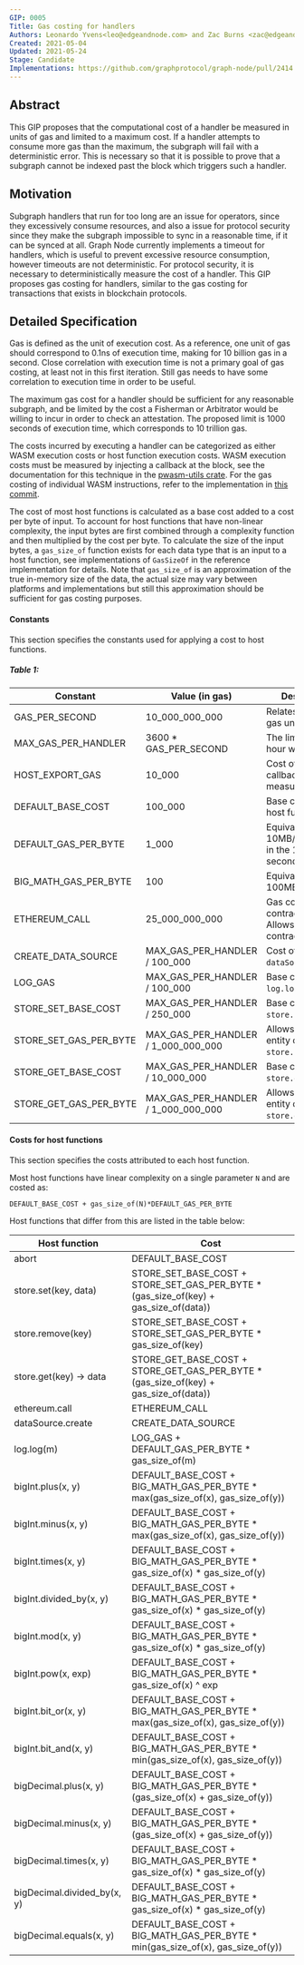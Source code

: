 ```yaml
---
GIP: 0005
Title: Gas costing for handlers
Authors: Leonardo Yvens<leo@edgeandnode.com> and Zac Burns <zac@edgeandnode.com>
Created: 2021-05-04
Updated: 2021-05-24
Stage: Candidate
Implementations: https://github.com/graphprotocol/graph-node/pull/2414
---
```


## Abstract

This GIP proposes that the computational cost of a handler be measured in units of gas and limited to a maximum cost. If a handler attempts to consume more gas than the maximum, the subgraph will fail with a deterministic error. This is necessary so that it is possible to prove that a subgraph cannot be indexed past the block which triggers such a handler.

## Motivation

Subgraph handlers that run for too long are an issue for operators, since they excessively consume resources, and also a issue for protocol security since they make the subgraph impossible to sync in a reasonable time, if it can be synced at all. Graph Node currently implements a timeout for handlers, which is useful to prevent excessive resource consumption, however timeouts are not deterministic. For protocol security, it is necessary to deterministically measure the cost of a handler. This GIP proposes gas costing for handlers, similar to the gas costing for transactions that exists in blockchain protocols.

## Detailed Specification

Gas is defined as the unit of execution cost. As a reference, one unit of gas should correspond to 0.1ns of execution time, making for 10 billion gas in a second. Close correlation with execution time is not a primary goal of gas costing, at least not in this first iteration. Still gas needs to have some correlation to execution time in order to be useful.

The maximum gas cost for a handler should be sufficient for any reasonable subgraph, and be limited by the cost a Fisherman or Arbitrator would be willing to incur in order to check an attestation. The proposed limit is 1000 seconds of execution time, which corresponds to 10 trillion gas.

The costs incurred by executing a handler can be categorized as either WASM execution costs or host function execution costs. WASM execution costs must be measured by injecting a callback at the block, see the documentation for this technique in the [pwasm-utils crate](https://docs.rs/pwasm-utils/0.17.1/pwasm_utils/fn.inject_gas_counter.html). For the gas costing of individual WASM instructions, refer to the implementation in [this commit](https://github.com/graphprotocol/graph-node/blob/30720a8f1fb074b71fe76729d4e0dc4ba3c3e955/runtime/wasm/src/gas_rules.rs).

The cost of most host functions is calculated as a base cost added to a cost per byte of input. To
account for host functions that have non-linear complexity, the input bytes are first combined
through a complexity function and then multiplied by the cost per byte. To calculate the size of the
input bytes, a  `gas_size_of` function exists for each data type that is an input to a host
function, see implementations of `GasSizeOf` in the reference implementation for details. Note that
`gas_size_of` is an approximation of the true in-memory size of the data, the actual size may vary
between platforms and implementations but still this approximation should be sufficient for gas
costing purposes.

#### Constants

This section specifies the constants used for applying a cost to host functions.

##### Table 1:

| Constant               | Value (in gas)                       | Description                                                  |
| ---------------------- | ------------------------------------ | ------------------------------------------------------------ |
| GAS_PER_SECOND         | 10_000_000_000                       | Relates time and gas units.                                  |
| MAX_GAS_PER_HANDLER    | 3600 * GAS_PER_SECOND                | The limit is one hour worth of gas.                          |
| HOST_EXPORT_GAS        | 10_000                               | Cost of the callback that measures gas.                      |
| DEFAULT_BASE_COST      | 100_000                              | Base cost of most host functions.                            |
| DEFAULT_GAS_PER_BYTE   | 1_000                                | Equivalent to 10MB/s, so 10GB in the 1000 seconds limit.           |
| BIG_MATH_GAS_PER_BYTE  | 100                                  | Equivalent to 100MB/s.                                       |
| ETHEREUM_CALL          | 25_000_000_000                       | Gas cost of a contract call. Allows for 400 contract calls.  |
| CREATE_DATA_SOURCE     | MAX_GAS_PER_HANDLER / 100_000        | Cost of  `dataSource.create`.                                |
| LOG_GAS                | MAX_GAS_PER_HANDLER / 100_000        | Base cost of `log.log`.                                      |
| STORE_SET_BASE_COST    | MAX_GAS_PER_HANDLER / 250_000        | Base cost of `store.set`.                                    |
| STORE_SET_GAS_PER_BYTE | MAX_GAS_PER_HANDLER / 1_000_000_000  | Allows 1GB of entity data for `store.set`.                   |
| STORE_GET_BASE_COST    | MAX_GAS_PER_HANDLER / 10_000_000     | Base cost of `store.get`.                                    |
| STORE_GET_GAS_PER_BYTE | MAX_GAS_PER_HANDLER / 1_000_000_000  | Allows 10GB of entity data for `store.get`.                  |

#### Costs for host functions

This section specifies the costs attributed to each host function.

Most host functions have linear complexity on a single parameter `N` and are costed as:

````
DEFAULT_BASE_COST + gas_size_of(N)*DEFAULT_GAS_PER_BYTE
````

Host functions that differ from this are listed in the table below:

| Host function               | Cost                                                         |
| --------------------------- | ------------------------------------------------------------ |
| abort                       | DEFAULT_BASE_COST                                            |
| store.set(key, data)        | STORE_SET_BASE_COST + STORE_SET_GAS_PER_BYTE * (gas_size_of(key) + gas_size_of(data)) |
| store.remove(key)           | STORE_SET_BASE_COST + STORE_SET_GAS_PER_BYTE * gas_size_of(key) |
| store.get(key) -> data      | STORE_GET_BASE_COST + STORE_GET_GAS_PER_BYTE * (gas_size_of(key) + gas_size_of(data)) |
| ethereum.call               | ETHEREUM_CALL                                                |
| dataSource.create           | CREATE_DATA_SOURCE                                           |
| log.log(m)                  | LOG_GAS + DEFAULT_GAS_PER_BYTE * gas_size_of(m)              |
| bigInt.plus(x, y)           | DEFAULT_BASE_COST + BIG_MATH_GAS_PER_BYTE * max(gas_size_of(x), gas_size_of(y)) |
| bigInt.minus(x, y)          | DEFAULT_BASE_COST + BIG_MATH_GAS_PER_BYTE * max(gas_size_of(x), gas_size_of(y)) |
| bigInt.times(x, y)          | DEFAULT_BASE_COST + BIG_MATH_GAS_PER_BYTE * gas_size_of(x) * gas_size_of(y) |
| bigInt.divided_by(x, y)     | DEFAULT_BASE_COST + BIG_MATH_GAS_PER_BYTE * gas_size_of(x) * gas_size_of(y) |
| bigInt.mod(x, y)            | DEFAULT_BASE_COST + BIG_MATH_GAS_PER_BYTE * gas_size_of(x) * gas_size_of(y) |
| bigInt.pow(x, exp)          | DEFAULT_BASE_COST + BIG_MATH_GAS_PER_BYTE * gas_size_of(x) ^ exp |
| bigInt.bit_or(x, y)         | DEFAULT_BASE_COST + BIG_MATH_GAS_PER_BYTE * max(gas_size_of(x), gas_size_of(y)) |
| bigInt.bit_and(x, y)        | DEFAULT_BASE_COST + BIG_MATH_GAS_PER_BYTE * min(gas_size_of(x), gas_size_of(y)) |
| bigDecimal.plus(x, y)       | DEFAULT_BASE_COST + BIG_MATH_GAS_PER_BYTE * (gas_size_of(x) + gas_size_of(y)) |
| bigDecimal.minus(x, y)      | DEFAULT_BASE_COST + BIG_MATH_GAS_PER_BYTE * (gas_size_of(x) + gas_size_of(y)) |
| bigDecimal.times(x, y)      | DEFAULT_BASE_COST + BIG_MATH_GAS_PER_BYTE * gas_size_of(x) * gas_size_of(y) |
| bigDecimal.divided_by(x, y) | DEFAULT_BASE_COST + BIG_MATH_GAS_PER_BYTE * gas_size_of(x) * gas_size_of(y) |
| bigDecimal.equals(x, y)     | DEFAULT_BASE_COST + BIG_MATH_GAS_PER_BYTE * min(gas_size_of(x), gas_size_of(y)) |
